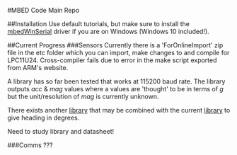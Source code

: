 #MBED Code Main Repo

##Installation
Use default tutorials, but make sure to install the [mbedWinSerial](https://developer.mbed.org/handbook/Windows-serial-configuration) driver if you are on Windows (Windows 10 included!).


##Current Progress
###Sensors
Currently there is a 'ForOnlineImport' zip file in the etc folder which you can import, make changes to and compile for LPC11U24. Cross-compiler fails due to error in the make script exported from ARM's website.

A library has so far been tested that works at 115200 baud rate. The library outputs *acc* & *mag* values where a values are 'thought' to be in terms of *g* but the unit/resolution of *mag* is currently unknown.

There exists another [library](https://developer.mbed.org/users/shimniok/code/LSM303DLH/) that may be combined with the current [library](https://developer.mbed.org/users/bclaus/code/LSM303DLHC/docs/tip/LSM303DLHC_8cpp_source.html) to give heading in degrees.

Need to study library and datasheet!

###Comms
???
